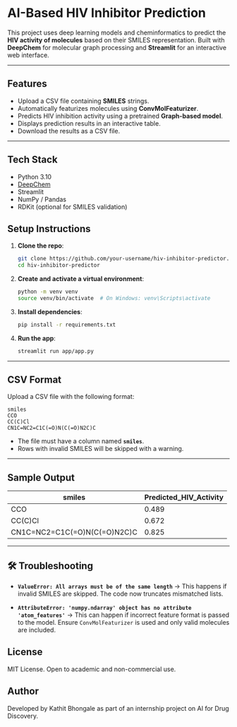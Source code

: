 #  AI-Based HIV Inhibitor Prediction

This project uses deep learning models and cheminformatics to predict the **HIV activity of molecules** based on their SMILES representation. Built with **DeepChem** for molecular graph processing and **Streamlit** for an interactive web interface.

---

##  Features

-  Upload a CSV file containing **SMILES** strings.
-  Automatically featurizes molecules using **ConvMolFeaturizer**.
-  Predicts HIV inhibition activity using a pretrained **Graph-based model**.
-  Displays prediction results in an interactive table.
-  Download the results as a CSV file.

---

##  Tech Stack

- Python 3.10
- [DeepChem](https://deepchem.io/)
- Streamlit
- NumPy / Pandas
- RDKit (optional for SMILES validation)



##  Setup Instructions

1. **Clone the repo**:

   ```bash
   git clone https://github.com/your-username/hiv-inhibitor-predictor.git
   cd hiv-inhibitor-predictor
   ```

2. **Create and activate a virtual environment**:

   ```bash
   python -m venv venv
   source venv/bin/activate  # On Windows: venv\Scripts\activate
   ```

3. **Install dependencies**:

   ```bash
   pip install -r requirements.txt
   ```

4. **Run the app**:

   ```bash
   streamlit run app/app.py
   ```

---

##  CSV Format

Upload a CSV file with the following format:

```csv
smiles
CCO
CC(C)Cl
CN1C=NC2=C1C(=O)N(C(=O)N2C)C
```

* The file must have a column named **`smiles`**.
* Rows with invalid SMILES will be skipped with a warning.

---

## Sample Output

| smiles                       | Predicted\_HIV\_Activity |
| ---------------------------- | ------------------------ |
| CCO                          | 0.489                    |
| CC(C)Cl                      | 0.672                    |
| CN1C=NC2=C1C(=O)N(C(=O)N2C)C | 0.825                    |

---

## 🛠 Troubleshooting

* **`ValueError: All arrays must be of the same length`**
  → This happens if invalid SMILES are skipped. The code now truncates mismatched lists.

* **`AttributeError: 'numpy.ndarray' object has no attribute 'atom_features'`**
  → This can happen if incorrect feature format is passed to the model. Ensure `ConvMolFeaturizer` is used and only valid molecules are included.


##  License

MIT License. Open to academic and non-commercial use.


##  Author

Developed by Kathit Bhongale as part of an internship project on AI for Drug Discovery.

